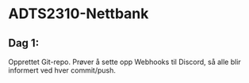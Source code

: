 # ADTS2310-Nettbank

## Dag 1:
Opprettet Git-repo. Prøver å sette opp Webhooks til Discord, så alle blir informert ved hver commit/push. 
